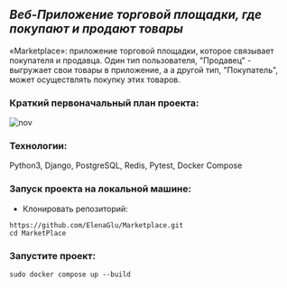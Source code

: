 ## _Веб-Приложение торговой площадки, где покупают и продают товары_

«Marketplace»: приложение торговой площадки, которое связывает покупателя и продавца. Один тип пользователя, "Продавец" - выгружает свои товары в приложение, а а другой тип, "Покупатель", может осуществлять покупку этих товаров.

### Краткий первоначальный план проекта:


![nov](https://github.com/ElenaGlu/MarketPlace/assets/123466535/dc2c5527-c0aa-4451-bc7f-096caf9875a9)


### Технологии:

Python3, Django, PostgreSQL, Redis, Pytest, Docker Compose

### Запуск проекта на локальной машине:

- Клонировать репозиторий:
```
https://github.com/ElenaGlu/Marketplace.git
cd MarketPlace
```

### Запустите проект:

```
sudo docker compose up --build
```
